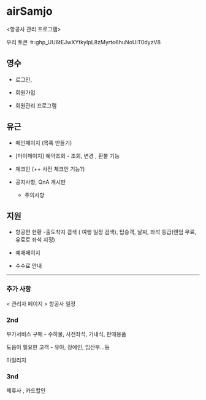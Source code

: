 # airSamjo
<항공사 관리 프로그램>

우리 토큰 ㅎ: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

## 영수

- 로그인,

- 회원가입

+ 회원관리 프로그램


## 유근

- 메인페이지 (목록 만들기)

- [마이페이지] 예약조회 - 조회, 변경 , 환불 기능 

- 체크인 (++ 사전 체크인 기능?)

- 공지사항, QnA 게시판

  + 주의사항
  

## 지원

- 항공편 현황 
-출도착지 검색 ( 여행 일정 검색), 탑승객, 날짜, 
	좌석 등급(랜덤 무료, 유료로 좌석 지정)

- 예매페이지

+ 수수료 안내


----------------------


### 추가 사항

< 관리자 페이지 >
항공사 일정

### 2nd

부가서비스 구매 - 수하물, 사전좌석, 기내식, 판매용품

도움이 필요한 고객 - 유아, 장애인, 임산부...등

마일리지


### 3nd
제휴사 , 카드할인
